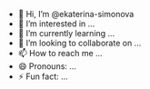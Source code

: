 - 👋 Hi, I’m @ekaterina-simonova
- 👀 I’m interested in ...
- 🌱 I’m currently learning ...
- 💞️ I’m looking to collaborate on ...
- 📫 How to reach me ...
- 😄 Pronouns: ...
- ⚡ Fun fact: ...

<!---
ekaterina-simonova/ekaterina-simonova is a ✨ special ✨ repository because its `README.md` (this file) appears on your GitHub profile.
You can click the Preview link to take a look at your changes.
--->
